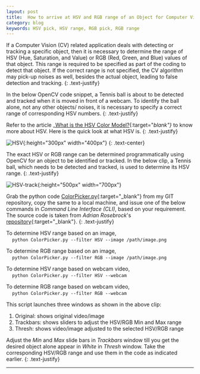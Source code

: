 ```yaml
---
layout: post
title:  How to arrive at HSV and RGB range of an Object for Computer Vision applications?
category: blog
keywords: HSV pick, HSV range, RGB pick, RGB range 
---
```

If a Computer Vision (CV) related application deals with detecting or tracking a specific object, then it is necessary to determine the range of HSV (Hue, Saturation, and Value) or RGB (Red, Green, and Blue) values of that object. This range is required to be specified as part of the coding to detect that object. If the correct range is not specified, the CV algorithm may pick-up noises as well, besides the actual object, leading to false detection and tracking.
{: .text-justify}

In the below OpenCV code snippet, a Tennis ball is about to be detected and tracked when it is moved in front of a webcam. To identify the ball alone, not any other objects/ noises, it is necessary to specify a correct range of corresponding HSV numbers.
{: .text-justify}

<script src="https://gist.github.com/socratesk/fd6354507ee3c9cc122655d7f391a5fb.js"></script>

Refer to the article _[What is the HSV Color Model?](https://www.lifewire.com/what-is-hsv-in-design-1078068){:target="_blank"}_ to know more about HSV. Here is the quick look at what HSV is.
{: .text-justify}

![HSV]({{site.baseurl}}/assets/img/hsv.png){:height="300px" width="400px"}
{: .text-center}

The exact HSV or RGB range can be determined programmatically using OpenCV for an object to be identified or tracked. In the below clip, a Tennis ball, which needs to be detected and tracked, is used to determine its HSV range.
{: .text-justify}

![HSV-track]({{site.baseurl}}/assets/img/ColorPicker.gif){:height="500px" width="700px"}

Grab the python code [ColorPicker.py](https://github.com/socratesk/ComputerVision/blob/master/ColorPicker.py){:target="_blank"} from my GIT repository, copy the same to a local machine, and issue one of the below commands in _Command Line Interface (CLI)_, based on your requirement. The source code is taken from _Adrian Rosebrock_'s [repository](https://github.com/jrosebr1/imutils/blob/master/bin/range-detector){:target="_blank"}.
{: .text-justify}

To determine HSV range based on an image,<br>
&nbsp;&nbsp;&nbsp;&nbsp;`python ColorPicker.py --filter HSV --image /path/image.png`
	
To determine RGB range based on an image,<br>
&nbsp;&nbsp;&nbsp;&nbsp;`python ColorPicker.py --filter RGB --image /path/image.png`

To determine HSV range based on webcam video,<br>
&nbsp;&nbsp;&nbsp;&nbsp;`python ColorPicker.py --filter HSV --webcam`

To determine RGB range based on webcam video,<br>
&nbsp;&nbsp;&nbsp;&nbsp;`python ColorPicker.py --filter RGB --webcam`

This script launches three windows as shown in the above clip:
1. Original: shows original video/image
2. Trackbars: shows sliders to adjust the HSV/RGB Min and Max range
3. Thresh: shows video/image adjusted to the selected HSV/RGB range
	
Adjust the _Min_ and _Max_ slide bars in _Trackbars_ window till you get the desired object alone appear in _White_ in _Thresh_ window. Take the corresponding HSV/RGB range and use them in the code as indicated earlier.
{: .text-justify}

---